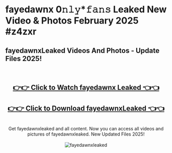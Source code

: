 # fayedawnx 0𝚗𝚕𝚢*𝚏𝚊𝚗𝚜 Leaked New Video & Photos February 2025 #z4zxr

<h2>fayedawnxLeaked Videos And Photos - Update Files 2025!</h2>
<br>
<div align="center">
<h2><a href="https://mediaupload.pro?title=fayedawnx&ref=11F" rel="nofollow">👉👉 Click to Watch fayedawnx Leaked 👈👈</a></h2>
<h2><a href="https://mediaupload.pro?title=fayedawnx&ref=11F" rel="nofollow">👉👉 Click to Download fayedawnxLeaked 👈👈</a></h2>
<br>
Get fayedawnxleaked and all content. Now you can access all videos and pictures of fayedawnxleaked. New Updated Files 2025!
<br>
<br>
<a href="https://mediaupload.pro?title=fayedawnx&ref=11F" rel="nofollow" data-target="animated-image.originalLink"><img src="https://i.ibb.co/Gkj2r4b/banner.png" alt="fayedawnxleaked" style="max-width: 100%; display: inline-block;" data-target="animated-image.originalImage"></a>
</div>
<br>

